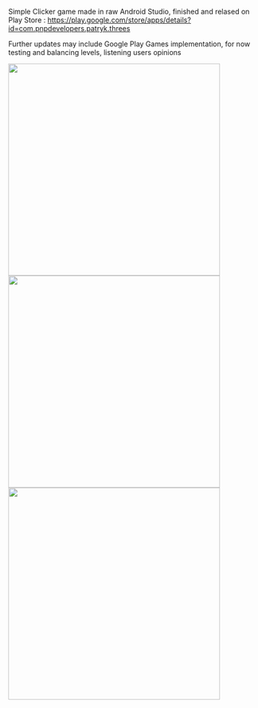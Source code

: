 Simple Clicker game made in raw Android Studio, finished and relased on Play Store : https://play.google.com/store/apps/details?id=com.pnpdevelopers.patryk.threes

Further updates may include Google Play Games implementation, for now testing and balancing levels, listening users opinions

<img src="iDivideBy3/Screenshots/2018-02-23 18.54.15.jpg" width="425"/> <img src="DivideBy3/Screenshots/2018-02-23 18.55.17.jpg" width="425"/>  <img src="DivideBy3/Screenshots/2018-02-23 18.57.13.jpg" width="425"/> 
